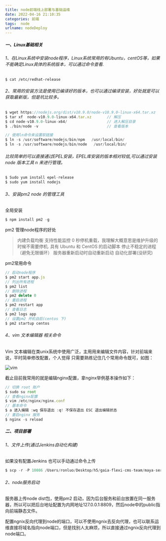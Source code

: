 ```yaml
---
title: node前端线上部署与基础运维
date: 2022-04-16 21:10:35
categories: 前端
tags:  node
urlname: nodeDeploy
---
```


##### 一、Linux基础相关

###### 1、在Linux系统中安装node程序，Linux系统常用的有Ubuntu，centOS等，如果不能确定Linux具体的系统版本，可以通过命令查看.

```shell
$ cat /etc/redhat-release
```
###### 2、常用的安装方法是使用已编译好的版本，也可以通过编译安装，好处就是可以获取最新版，但是坑比较多。
<!-- more -->
```js
$ wget https://nodejs.org/dist/v10.9.0/node-v10.9.0-linux-x64.tar.xz    // 下载
$ tar xf  node-v10.9.0-linux-x64.tar.xz       // 解压
$ cd node-v10.9.0-linux-x64/                  // 进入解压目录
$ ./bin/node -v                               // 查看版本
```

```js
// 使用ln命令来设置软链接
$ ln -s /usr/software/nodejs/bin/npm   /usr/local/bin/
$ ln -s /usr/software/nodejs/bin/node   /usr/local/bin/
```

###### 比较简单的可以直接通过EPEL安装，EPEL库安装的版本相对较低,可以通过安装node 版本工具 n 来进行管理。

```js
$ Sudo yum install epel-release
$ sudo yum install nodejs
```

###### 3、安装pm2 node 的管理工具
全局安装

```js
$ npm install pm2 -g
```

pm2 管理node程序的好处

> 内建负载均衡
> 支持性能监控
> 0 秒停机重载，我理解大概意思是维护升级的时候不需要停机.
> 具有 Ubuntu 和 CentOS 的启动脚本
> 停止不稳定的进程（避免无限循环）
> 服务器重新启动时自动重新启动
> 自动化部署(没研究)

pm2常用命令

```js
// 启动node程序
$ pm2 start app.js
// 列出所有进程
$ pm2 list
// 删除进程
$ pm2 delete 0
// 重启进程
$ pm2 restart app
// 查看日志
$ pm2 logs app
// 设置pm2 开机自启(centos 下)
$ pm2 startup centos
```

###### 4、vim 文本编辑器 相关命令

Vim 文本编辑在类unix系统中使用广泛，主用用来编辑文件内容，针对前端来说，平时简单修改配置，个人觉得
只需要熟练记住几个常用命令既可，如图：

![vim](/uploads/vimPhoto.png)

截止目前我常用的就是编辑nginx配置，拿nginx举例基本操作如下：
```js
// 切换 root 账户
$ sudo su root
// 查看nginx配置
$ vim /etc/nginx/nginx.conf
// 基本命令
$ a 进入编辑 :wq 保存退出 :q! 不保存退出 ESC 退出编辑状态
// 重启nginx 服务
$ nginx -s reload
```

##### 二、项目部署

###### 1、文件上传(通过Jenkins自动化构建)
如果没有配置Jenkins 也可以手动通过命令上传

```js
$ scp -r -P 10086 /Users/ronluo/Desktop/h5/gaia-flexi-cms-team/maya-server/dist  devops@47.102.207.109:/home/devops/flexi-fuwu/Maya-server/dist
```

###### 2、node服务启动

服务器上传node dist包，使用pm2 启动，因为后台服务和前台放置在同一服务器，所以可以把后台地址配置为内网地址127.0.0.1:8809，然后node中的public指向前端静态文件。

配置ngnix反向代理到node的端口，可以不使用ngnix去反向代理，也可以联系运维直接将域名指向node端口，但是找别人太麻烦，所以直接通过ngnix反向代理到node端口。